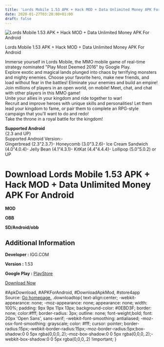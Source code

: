 ```yaml
---
title: 'Lords Mobile 1.53 APK + Hack MOD + Data Unlimited Money APK For Android'
date: 2020-01-27T03:28:00+01:00
draft: false
---
```


![Lords Mobile 1.53 APK + Hack MOD + Data Unlimited Money APK For Android](https://i1.wp.com/apkhome.net/wp-content/uploads/2017/12/Lords-Mobile-1.53.png "Lords Mobile 1.53 APK + Hack MOD + Data Unlimited Money APK For Android")

  

Lords Mobile 1.53 APK + Hack MOD + Data Unlimited Money APK For Android

Immerse yourself in Lords Mobile, the MMO mobile game of real-time strategy nominated "Play Most Deemed 2016" by Google Play.  
Explore exotic and magical lands plunged into chaos by terrifying monsters and mighty enemies. Choose your favorite hero, make new friends, and load without fear in the battles! Eliminate your enemies and build an empire!  
Join millions of players in an open world, on mobile! Meet, chat, and chat with other players in this MMO game!  
Unite your allies in your kingdom and ride together to war!  
Recruit and improve heroes with unique skills and personalities! Let them lead your kingdom to fame, or pair them to complete an RPG-style campaign that you'll want to do and redo!  
Take the throne in a royal battle for the kingdom!

**Supported Android**  
{2.3 and UP}  
Supported Android Version:-  
Gingerbread (2.3"2.3.7)- Honeycomb (3.0"3.2.6)- Ice Cream Sandwich (4.0"4.0.4)- Jelly Bean (4.1"4.3.1)- KitKat (4.4"4.4.4)- Lollipop (5.0"5.0.2) or UP

Download Lords Mobile 1.53 APK + Hack MOD + Data Unlimited Money APK For Android
================================================================================

**MOD**

**OBB**

**SD/Android/obb**

Additional Information
----------------------

**Developer :** IGG.COM

**Version :** 1.53

**Google Play :** [PlayStore](https://play.google.com/store/apps/details?id=com.igg.android.lordsmobile&hl=)

  

[Download Now](https://store4app.co/post/lords-mobile-1-53-apk-hack-mod-data-unlimited-money-apk-for-android_1573671551)

  
#ApkDownload, #APKForAndroid, #DownloadApkMod, #store4app  
Source: [Go homepage.](https://store4app.co/post/lords-mobile-1-53-apk-hack-mod-data-unlimited-money-apk-for-android_1573671551) .downloadtop{ text-align:center; -webkit-appearance: none; -moz-appearance: none; appearance: none; width: 100%; padding: 9px 9px 11px 13px; background-color: #0EBD3F; border: none; color:#fff; border-radius: 3px; outline: none; font-weight;bold; font: 20px 'Open Sans', sans-serif; -webkit-font-smoothing: antialiased; -moz-osx-font-smoothing: grayscale; color: #fff; cursor: pointer; border-radius:15px;-webkit-border-radius:15px;-moz-border-radius:5px;box-shadow:0 0 5px rgba(0,0,0,.2);-moz-box-shadow:0 0 5px rgba(0,0,0,.2);-webkit-box-shadow:0 0 5px rgba(0,0,0,.2) !important; }